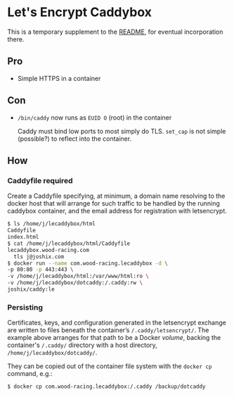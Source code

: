 # Let's Encrypt Caddybox

This is a temporary supplement to the [README](README.md), for eventual incorporation there.

## Pro
* Simple HTTPS in a container

## Con
* `/bin/caddy` now runs as `EUID O` (root) in the container

  Caddy must bind low ports to most simply do TLS. `set_cap` is not simple (possible?) to reflect into the container.

## How

### Caddyfile required

Create a Caddyfile specifying, at minimum, a domain name resolving to the docker host that will arrange for such traffic to be handled by the running caddybox container, and the email address for registration with letsencrypt.

```sh
$ ls /home/j/lecaddybox/html
Caddyfile
index.html
$ cat /home/j/lecaddybox/html/Caddyfile
lecaddybox.wood-racing.com
  tls j@joshix.com
$ docker run --name com.wood-racing.lecaddybox -d \
-p 80:80 -p 443:443 \
-v /home/j/lecaddybox/html:/var/www/html:ro \
-v /home/j/lecaddybox/dotcaddy:/.caddy:rw \
joshix/caddy:le
```

### Persisting

 Certificates, keys, and configuration generated in the letsencrypt exchange are written to files beneath the container’s `/.caddy/letsencrypt/`. The example above arranges for that path to be a Docker *volume*, backing the container's `/.caddy/` directory with a host directory, `/home/j/lecaddybox/dotcaddy/`.

They can be copied out of the container file system with the `docker cp` command, e.g.:

```sh
$ docker cp com.wood-racing.lecaddybox:/.caddy /backup/dotcaddy
```

